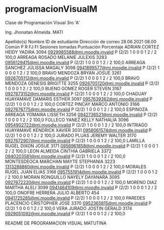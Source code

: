# programacionVisualM

Clase de Programación Visual 3ro 'A'

Ing. Jhonatan Almeida. MATI

Apellido(s)	Nombre	ID de estudiante	Dirección de correo	28.06.2021 08.00 Común	P	R	FJ	FI	Sesiones tomadas	Puntuación	Porcentaje
ADRIAN CORTEZ	HEIDY YADIRA	3094	0929985588@mi.moodle.invalid	P (2/2)	1	0	0	0	1	2 / 2	100,0
ARREAGA ROSADO	MELANIE JULEXIS	3283	0956129415@mi.moodle.invalid	P (2/2)	1	0	0	0	1	2 / 2	100,0
ARREAGA SANCHEZ	JULISSA MAGALY	3098	0941899577@mi.moodle.invalid	P (2/2)	1	0	0	0	1	2 / 2	100,0
BRAVO MENDOZA	BRYAN JOSUÉ	3261	0926705112@mi.moodle.invalid	P (2/2)	1	0	0	0	1	2 / 2	100,0
BRAVO MENDOZA	GENESIS BRIGITTE	3255	0926705120@mi.moodle.invalid	P (2/2)	1	0	0	0	1	2 / 2	100,0
BUENO GOMEZ	ROGER STEVEN	3167	0927673152@mi.moodle.invalid	P (2/2)	1	0	0	0	1	2 / 2	100,0
CHAGUAY HUAYAMAVE	DAMARIS ESTHER	3097	0957639362@mi.moodle.invalid	P (2/2)	1	0	0	0	1	2 / 2	100,0
CORTEZ PINCAY	MARCO ANTONIO	3166	0927676775@mi.moodle.invalid	P (2/2)	1	0	0	0	1	2 / 2	100,0
ESPINOZA ARREAGA	YOMAIRA LISSETH	3256	0942736521@mi.moodle.invalid	P (2/2)	1	0	0	0	1	2 / 2	100,0
FOLLECO YANEZ	KELLY NATHALIA	3096	0954902722@mi.moodle.invalid	P (2/2)	1	0	0	0	1	2 / 2	100,0
INTRIAGO HUAYAMAVE	KENDRICK XAVIER	3031	0958061574@mi.moodle.invalid	P (2/2)	1	0	0	0	1	2 / 2	100,0
JURADO PLUAS	JEREMY WALTER	3170	0927672907@mi.moodle.invalid	P (2/2)	1	0	0	0	1	2 / 2	100,0
LAMILLA RUGEL	DIXON JOSUE	3171	0956961858@mi.moodle.invalid	P (2/2)	1	0	0	0	1	2 / 2	100,0
LEON ALMEIDA	CINTHIA GABRIELA	3372	0940203581@mi.moodle.invalid	P (2/2)	1	0	0	0	1	2 / 2	100,0
MONTESDEOCA MARCHAN	MAYTE STEPHANIA	3223	1313288860@mi.moodle.invalid	P (2/2)	1	0	0	0	1	2 / 2	100,0
MORALES RUGEL	JUAN ELIAS	3168	0957551914@mi.moodle.invalid	P (2/2)	1	0	0	0	1	2 / 2	100,0
MORAN RONQUILLO	NAYELY DAYANARA	3095	0927672220@mi.moodle.invalid	P (2/2)	1	0	0	0	1	2 / 2	100,0
MORENO DIAZ	MARTHA ALELI	3099	0941464109@mi.moodle.invalid	P (2/2)	1	0	0	0	1	2 / 2	100,0
ONOFRE HERRERA	JULIO ALBERTO	454	0941725285@mi.moodle.invalid	P (2/2)	1	0	0	0	1	2 / 2	100,0
PAREDES PLACENCIO	CRISTOPHER JOSE	3370	0952365815@mi.moodle.invalid	P (2/2)	1	0	0	0	1	2 / 2	100,0
VERA JURADO	JOSTIN GERALD	3174	0929051092@mi.moodle.invalid	P (2/2)	1	0	0	0	1	2 / 2	100,0

README DE PROGRAMACION VISUAL MATUTINA

